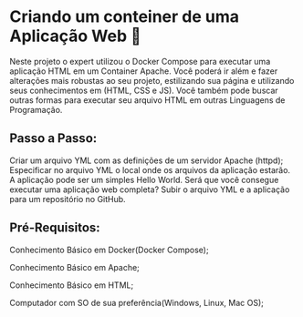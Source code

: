 # Criando um conteiner de uma Aplicação Web  🐋

Neste projeto o expert utilizou o Docker Compose para executar uma aplicação HTML em um Container Apache. Você poderá ir além e fazer alterações mais robustas ao seu projeto, estilizando sua página e utilizando seus conhecimentos em (HTML, CSS e JS). Você também pode buscar outras formas para executar seu arquivo HTML em outras Linguagens de Programação.

## Passo a Passo: 

Criar um arquivo YML com as definições de um servidor Apache (httpd); 
Especificar no arquivo YML o local onde os arquivos da aplicação estarão. A aplicação pode ser um simples Hello World. Será que você consegue executar uma aplicação web completa? 
Subir o arquivo YML e a aplicação para um repositório no GitHub. 

## Pré-Requisitos:

Conhecimento Básico em Docker(Docker Compose);

Conhecimento Básico em Apache;

Conhecimento Básico em HTML;

Computador com SO de sua preferência(Windows, Linux, Mac OS);
